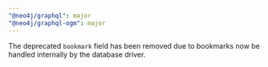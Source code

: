```yaml
---
"@neo4j/graphql": major
"@neo4j/graphql-ogm": major
---
```


The deprecated `bookmark` field has been removed due to bookmarks now be handled internally by the database driver.
